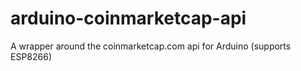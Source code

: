 # arduino-coinmarketcap-api
A wrapper around the coinmarketcap.com api for Arduino (supports ESP8266)
